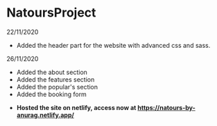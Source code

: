 # NatoursProject

22/11/2020

- Added the header part for the website with advanced css and sass.

26/11/2020

- Added the about section
- Added the features section
- Added the popular's section
- Added the booking form

* **Hosted the site on netlify, access now at https://natours-by-anurag.netlify.app/**
